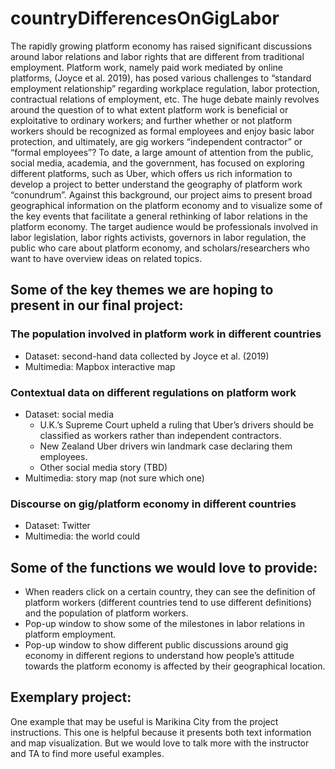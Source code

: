 # countryDifferencesOnGigLabor

The rapidly growing platform economy has raised significant discussions around labor relations and labor rights that are different from traditional employment. Platform work, namely paid work mediated by online platforms, (Joyce et al. 2019), has posed various challenges to “standard employment relationship” regarding workplace regulation, labor protection, contractual relations of employment, etc. The huge debate mainly revolves around the question of to what extent platform work is beneficial or exploitative to ordinary workers; and further whether or not platform workers should be recognized as formal employees and enjoy basic labor protection, and ultimately, are gig workers “independent contractor” or “formal employees”? To date, a large amount of attention from the public, social media, academia, and the government, has focused on exploring different platforms, such as Uber, which offers us rich information to develop a project to better understand the geography of platform work “conundrum”. Against this background, our project aims to present broad geographical information on the platform economy and to visualize some of the key events that facilitate a general rethinking of labor relations in the platform economy. The target audience would be professionals involved in labor legislation, labor rights activists, governors in labor regulation, the public who care about platform economy, and scholars/researchers who want to have overview ideas on related topics. 

## Some of the key themes we are hoping to present in our final project:
### The population involved in platform work in different countries
  - Dataset: second-hand data collected by Joyce et al. (2019)
  - Multimedia: Mapbox interactive map
### Contextual data on different regulations on platform work
  - Dataset: social media 
    - U.K.’s Supreme Court upheld a ruling that Uber’s drivers should be classified as workers rather than independent contractors. 
    - New Zealand Uber drivers win landmark case declaring them employees.
    - Other social media story (TBD)
  - Multimedia: story map (not sure which one)
### Discourse on gig/platform economy in different countries
  - Dataset: Twitter
  - Multimedia: the world could

## Some of the functions we would love to provide:
- When readers click on a certain country, they can see the definition of platform workers (different countries tend to use different definitions) and the population of platform workers. 
- Pop-up window to show some of the milestones in labor relations in platform employment.
- Pop-up window to show different public discussions around gig economy in different regions to understand how people’s attitude towards the platform economy is affected by their geographical location.

## Exemplary project: 
One example that may be useful is Marikina City from the project instructions. This one is helpful because it presents both text information and map visualization. But we would love to talk more with the instructor and TA to find more useful examples.
